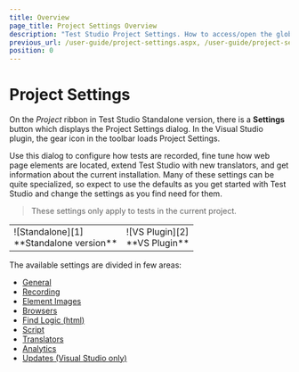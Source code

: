 ```yaml
---
title: Overview
page_title: Project Settings Overview
description: "Test Studio Project Settings. How to access/open the global project settings in Test Studio project"
previous_url: /user-guide/project-settings.aspx, /user-guide/project-settings
position: 0
---
```

# Project Settings

On the *Project* ribbon in Test Studio Standalone version, there is a **Settings** button which displays the Project Settings dialog. In the Visual Studio plugin, the gear icon in the toolbar loads Project Settings.

Use this dialog to configure how tests are recorded, fine tune how web page elements are located, extend Test Studio with new translators, and get information about the current installation. Many of these settings can be quite specialized, so expect to use the defaults as you get started with Test Studio and change the settings as you find need for them.

> These settings only apply to tests in the current project.

<table id="no-table">
<tr>
<td>![Standalone][1]<br>**Standalone version**</td>
<td>![VS Plugin][2]<br>**VS Plugin**</td>
<tr>
<table>

The available settings are divided in few areas:

- <a href="/features/project-settings/general" target="_blank">General</a>
- <a href="/features/project-settings/recording-options" target="_blank">Recording</a>
- <a href="/features/project-settings/element-images" target="_blank">Element Images</a>
- <a href="/features/project-settings/browsers" target="_blank">Browsers</a>
- <a href="/features/project-settings/find-logic" target="_blank">Find Logic (html)</a>
- <a href="/features/project-settings/script-options" target="_blank">Script</a>
- <a href="/features/project-settings/translators" target="_blank">Translators</a>
- <a href="/features/project-settings/analytics" target="_blank">Analytics</a>
- <a href="/features/project-settings/updates" target="_blank">Updates (Visual Studio only)</a>

[1]: /img/features/project-settings/overview/fig1.png
[2]: /img/features/project-settings/overview/fig2.png